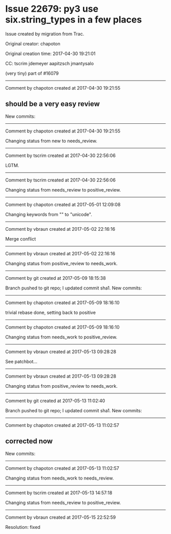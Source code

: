 # Issue 22679: py3 use six.string_types in a few places

Issue created by migration from Trac.

Original creator: chapoton

Original creation time: 2017-04-30 19:21:01

CC:  tscrim jdemeyer aapitzsch jmantysalo

(very tiny) part of #16079


---

Comment by chapoton created at 2017-04-30 19:21:55

should be a very easy review
----
New commits:


---

Comment by chapoton created at 2017-04-30 19:21:55

Changing status from new to needs_review.


---

Comment by tscrim created at 2017-04-30 22:56:06

LGTM.


---

Comment by tscrim created at 2017-04-30 22:56:06

Changing status from needs_review to positive_review.


---

Comment by chapoton created at 2017-05-01 12:09:08

Changing keywords from "" to "unicode".


---

Comment by vbraun created at 2017-05-02 22:16:16

Merge conflict


---

Comment by vbraun created at 2017-05-02 22:16:16

Changing status from positive_review to needs_work.


---

Comment by git created at 2017-05-09 18:15:38

Branch pushed to git repo; I updated commit sha1. New commits:


---

Comment by chapoton created at 2017-05-09 18:16:10

trivial rebase done, setting back to positive


---

Comment by chapoton created at 2017-05-09 18:16:10

Changing status from needs_work to positive_review.


---

Comment by vbraun created at 2017-05-13 09:28:28

See patchbot...


---

Comment by vbraun created at 2017-05-13 09:28:28

Changing status from positive_review to needs_work.


---

Comment by git created at 2017-05-13 11:02:40

Branch pushed to git repo; I updated commit sha1. New commits:


---

Comment by chapoton created at 2017-05-13 11:02:57

corrected now
----
New commits:


---

Comment by chapoton created at 2017-05-13 11:02:57

Changing status from needs_work to needs_review.


---

Comment by tscrim created at 2017-05-13 14:57:18

Changing status from needs_review to positive_review.


---

Comment by vbraun created at 2017-05-15 22:52:59

Resolution: fixed

